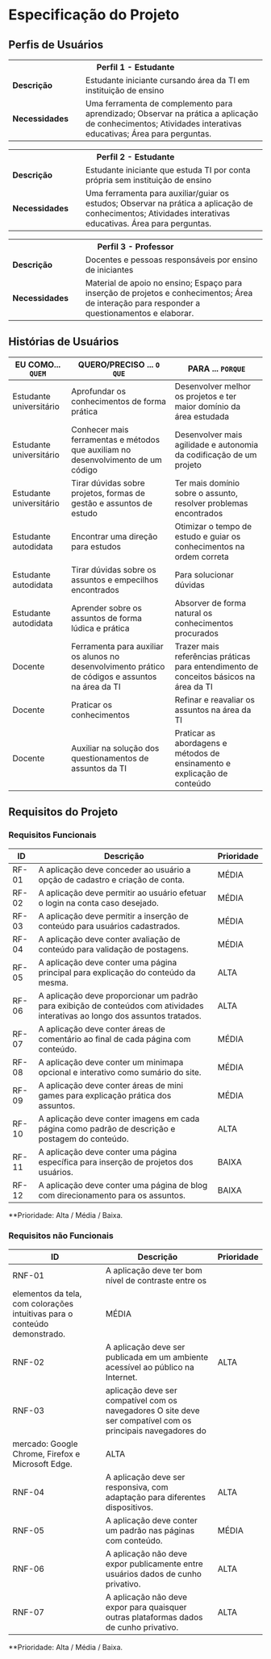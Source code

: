# Especificação do Projeto

## Perfis de Usuários


<table>
<tbody>
<tr align=center>
<th colspan="2">Perfil 1 - Estudante </th>
</tr>
<tr>
<td width="150px"><b>Descrição</b></td>
<td width="600px">Estudante iniciante cursando área da TI em instituição de ensino </td>
</tr>
<tr>
<td><b>Necessidades</b></td>
<td>
  Uma ferramenta de complemento para aprendizado; 
  Observar na prática a aplicação de conhecimentos; 
  Atividades interativas educativas; 
  Área para perguntas. </td>
</tr>
</tbody>
</table>

<table>
<tbody>
<tr align=center>
<th colspan="2">Perfil 2 - Estudante</th>
</tr>
<tr>
<td width="150px"><b>Descrição</b></td>
<td width="600px">Estudante iniciante que estuda TI por conta própria sem instituição de ensino</td>
</tr>
<tr>
<td><b>Necessidades</b></td>
<td>
  Uma ferramenta para auxiliar/guiar os estudos; 
  Observar na prática a aplicação de conhecimentos; 
  Atividades interativas educativas. 
  Área para perguntas. </td>
</tr>
</tbody>
</table>

<table>
<tbody>
<tr align=center>
<th colspan="2">Perfil 3 - Professor</th>
</tr>
<tr>
<td width="150px"><b>Descrição</b></td>
<td width="600px">Docentes e pessoas responsáveis por ensino de iniciantes</td>
</tr>
<tr>
<td><b>Necessidades</b></td>
<td>
  Material de apoio no ensino; 
  Espaço para inserção de projetos e conhecimentos; 
  Área de interação para responder a questionamentos e elaborar. </td>
</tr>
</tbody>
</table>


## Histórias de Usuários



|EU COMO... `QUEM`   | QUERO/PRECISO ... `O QUE` |PARA ... `PORQUE`                 |
|--------------------|---------------------------|----------------------------------|
| Estudante universitário  | Aprofundar os conhecimentos de forma prática | Desenvolver melhor os projetos e ter maior domínio da área estudada|
| Estudante universitário  | Conhecer mais ferramentas e métodos que auxiliam no desenvolvimento de um código | Desenvolver mais agilidade e autonomia da codificação de um projeto | 
| Estudante universitário  | Tirar dúvidas sobre projetos, formas de gestão e assuntos de estudo | Ter mais domínio sobre o assunto, resolver problemas encontrados |
| Estudante autodidata   | Encontrar uma direção para estudos | Otimizar o tempo de estudo e guiar os conhecimentos na ordem correta | 
| Estudante autodidata | Tirar dúvidas sobre os assuntos e empecilhos encontrados | Para solucionar dúvidas  |
| Estudante autodidata  | Aprender sobre os assuntos de forma lúdica e prática | Absorver de forma natural os conhecimentos procurados | 
| Docente | Ferramenta para auxiliar os alunos no desenvolvimento prático de códigos e assuntos na área da TI  | Trazer mais referências práticas para entendimento de conceitos básicos na área da TI  | 
| Docente | Praticar os conhecimentos  | Refinar e reavaliar os assuntos na área da TI   |
|Docente | Auxiliar na solução dos questionamentos de assuntos da TI | Praticar as abordagens e métodos de ensinamento e explicação de conteúdo | 

## Requisitos do Projeto


### Requisitos Funcionais


|ID    | Descrição                | Prioridade |
|-------|---------------------------------|----|
| RF-01 | A aplicação deve conceder ao usuário a opção de cadastro e criação de conta. | MÉDIA | 
| RF-02 | A aplicação deve permitir ao usuário efetuar o login na conta caso desejado.  | MÉDIA  | 
| RF-03 | A aplicação deve permitir a inserção de conteúdo para usuários cadastrados.  | MÉDIA  | 
| RF-04 | A aplicação deve conter avaliação de conteúdo para validação de postagens.  | MÉDIA  | 
| RF-05 | A aplicação deve conter uma página principal para explicação do conteúdo da mesma.  | ALTA | 
| RF-06 | A aplicação deve proporcionar um padrão para exibição de conteúdos com atividades interativas ao longo dos assuntos tratados. | ALTA | 
| RF-07 | A aplicação deve conter áreas de comentário ao final de cada página com conteúdo. | MÉDIA | 
| RF-08 | A aplicação deve conter um minimapa opcional e interativo como sumário do site. | MÉDIA | 
| RF-09 | A aplicação deve conter áreas de mini games para explicação prática dos assuntos. | MÉDIA | 
| RF-10 | A aplicação deve conter imagens em cada página como padrão de descrição e postagem do conteúdo. | ALTA  | 
| RF-11 | A aplicação deve conter uma página específica para inserção de projetos dos usuários. | BAIXA | 
| RF-12 | A aplicação deve conter uma página de blog com direcionamento para os assuntos. | BAIXA | 


**Prioridade: Alta / Média / Baixa. 

### Requisitos não Funcionais


|ID      | Descrição               |Prioridade | 
|-------|---------------------------------|----|
| RNF-01 | A aplicação deve ter bom nível de contraste entre os 
elementos da tela, com colorações intuitivas para o conteúdo demonstrado. | MÉDIA   | 
| RNF-02 | A aplicação deve ser publicada em um ambiente acessível ao público na Internet.  | ALTA | 
| RNF-03 |  aplicação deve ser compatível com os navegadores O site deve ser compatível com os principais navegadores do 
mercado: Google Chrome, Firefox e Microsoft Edge.  | ALTA | 
| RNF-04 | A aplicação deve ser responsiva, com adaptação para diferentes dispositivos.  | ALTA | 
| RNF-05 | A aplicação deve conter um padrão nas páginas com conteúdo. |MÉDIA  | 
| RNF-06 | A aplicação não deve expor publicamente entre usuários dados de cunho privativo. | ALTA | 
| RNF-07 | A aplicação não deve expor para quaisquer outras plataformas dados de cunho privativo. | ALTA | 

**Prioridade: Alta / Média / Baixa. 

